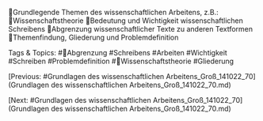 Grundlegende Themen des wissenschaftlichen Arbeitens, z.B.:
Wissenschaftstheorie
Bedeutung und Wichtigkeit wissenschaftlichen Schreibens
Abgrenzung wissenschaftlicher Texte zu anderen Textformen
Themenfindung, Gliederung und Problemdefinition

   Tags & Topics:
   #Abgrenzung
   #Schreibens
   #Arbeiten
   #Wichtigkeit
   #Schreiben
   #Problemdefinition
   #Wissenschaftstheorie
   #Gliederung

[Previous: #Grundlagen des wissenschaftlichen Arbeitens_Groß_141022_70](Grundlagen des wissenschaftlichen Arbeitens_Groß_141022_70.md)

[Next: #Grundlagen des wissenschaftlichen Arbeitens_Groß_141022_70](Grundlagen des wissenschaftlichen Arbeitens_Groß_141022_70.md)